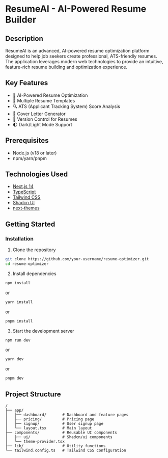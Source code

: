 # ResumeAI - AI-Powered Resume Builder

## Description

ResumeAI is an advanced, AI-powered resume optimization platform designed to help job seekers create professional, ATS-friendly resumes. The application leverages modern web technologies to provide an intuitive, feature-rich resume building and optimization experience.

## Key Features

- 🤖 AI-Powered Resume Optimization
- 📄 Multiple Resume Templates
- 🔍 ATS (Applicant Tracking System) Score Analysis
- 📝 Cover Letter Generator
- 🔄 Version Control for Resumes
- 🌓 Dark/Light Mode Support

## Prerequisites

- Node.js (v18 or later)
- npm/yarn/pnpm

## Technologies Used

- [Next.js 14](https://nextjs.org/)
- [TypeScript](https://www.typescriptlang.org/)
- [Tailwind CSS](https://tailwindcss.com/)
- [Shadcn UI](https://www.ui.shadcn.com/)
- [next-themes](https://github.com/pacocoursey/next-themes)

## Getting Started

### Installation

1. Clone the repository
```bash
git clone https://github.com/your-username/resume-optimizer.git
cd resume-optimizer
```
2. Install dependencies
```bash
npm install
```
or
```bash
yarn install
```
or
```bash
pnpm install
```
3. Start the development server
```bash
npm run dev
```
or
```bash
yarn dev
```
or
```bash
pnpm dev
```

## Project Structure 

```
/
├── app/
│   ├── dashboard/       # Dashboard and feature pages
│   ├── pricing/         # Pricing page
│   ├── signup/          # User signup page
│   └── layout.tsx       # Main layout
├── components/          # Reusable UI components
│   ├── ui/              # Shadcn/ui components
│   └── theme-provider.tsx
├── lib/                 # Utility functions
└── tailwind.config.ts   # Tailwind CSS configuration
```